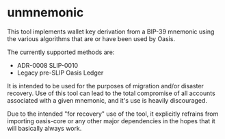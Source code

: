 # unmnemonic

This tool implements wallet key derivation from a BIP-39 mnemonic using
the various algorithms that are or have been used by Oasis.

The currently supported methods are:

- ADR-0008 SLIP-0010
- Legacy pre-SLIP Oasis Ledger

It is intended to be used for the purposes of migration and/or disaster
recovery.  Use of this tool can lead to the total compromise of all accounts
associated with a given mnemonic, and it's use is heavily discouraged.

Due to the intended "for recovery" use of the tool, it explicitly refrains
from importing oasis-core or any other major dependencies in the hopes
that it will basically always work.
